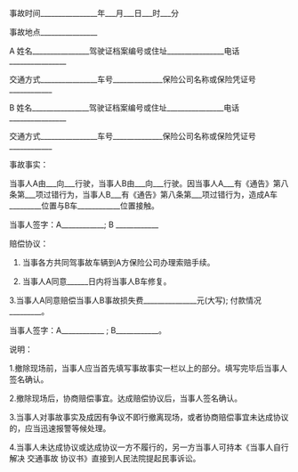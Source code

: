 
 


事故时间________________年___月___日___时___分


事故地点________________


A 姓名________________驾驶证档案编号或住址________________电话________________


交通方式________________车号______________保险公司名称或保险凭证号____________


B 姓名________________驾驶证档案编号或住址________________电话________________


交通方式________________车号______________保险公司名称或保险凭证号____________


事故事实：


当事人A由___向___行驶，当事人B由___向___行驶。因当事人A___有《通告》第八条第___项过错行为，当事人B___有《通告》第八条第___项过错行为，造成A车_________位置与B车____________位置接触。


当事人签字：A____________; B ____________


赔偿协议：


1. 当事各方共同驾事故车辆到A方保险公司办理索赔手续。


2. 当事人A同意______日内将当事人B车修复。


3.当事人A同意赔偿当事人B事故损失费_______________元(大写); 付款情况_________。


当事人签字：A____________ ; B____________。


说明：


1.撤除现场前，当事人应当首先填写事故事实一栏以上的部分。填写完毕后当事人签名确认。


2.撤除现场后，协商赔偿事宜。达成赔偿协议后，当事人签名确认。


3.当事人对事故事实及成因有争议不即行撤离现场，或者协商赔偿事宜未达成协议的，应当迅速报警等候处理。


4.当事人未达成协议或达成协议一方不履行的，另一方当事人可持本《当事人自行解决
交通事故
协议书》直接到人民法院提起民事诉讼。
 


 

 
 
 
 
 
  


  
 

  


  


  
 
 
 
 

